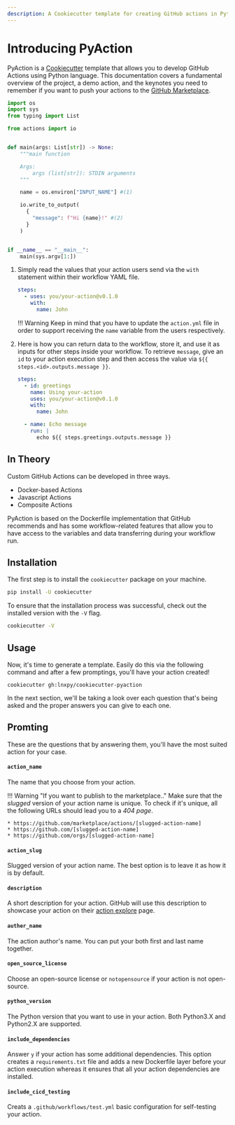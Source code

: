 ```yaml
---
description: A Cookiecutter template for creating GitHub actions in Python!
---
```


# Introducing PyAction
PyAction is a [Cookiecutter](https://cookiecutter.io) template that allows you to develop GitHub Actions using Python language. This documentation covers a fundamental overview of the project, a demo action, and the keynotes you need to remember if you want to push your actions to the [GitHub Marketplace](https://github.com/marketplace).


```python title="your-awesome-action/main.py"
import os
import sys
from typing import List

from actions import io


def main(args: List[str]) -> None:
    """main function

    Args:
        args (list[str]): STDIN arguments
    """

    name = os.environ["INPUT_NAME"] #(1)

    io.write_to_output(
      {
        "message": f"Hi {name}!" #(2)
      }
    )


if __name__ == "__main__":
    main(sys.argv[1:])
```

1.  Simply read the values that your action users send via the `with` statement within their workflow YAML file.

    ```yaml hl_lines="4" title=".github/workflows/main.yml"
    steps:
      - uses: you/your-action@v0.1.0
        with:
          name: John
    ```

    !!! Warning
        Keep in mind that you have to update the `action.yml` file in order to support receiving the `name` variable from the users respectively.

2.  Here is how you can return data to the workflow, store it, and use it as inputs for other steps inside your workflow. To retrieve `message`, give an `id` to your action execution step and then access the value via `${{ steps.<id>.outputs.message }}`.

    ```yaml hl_lines="2 6 10" title=".github/workflows/main.yml"
    steps:
      - id: greetings
        name: Using your-action
        uses: you/your-action@v0.1.0
        with:
          name: John

      - name: Echo message
        run: |
          echo ${{ steps.greetings.outputs.message }}

    ```

## In Theory
Custom GitHub Actions can be developed in three ways.

* Docker-based Actions
* Javascript Actions
* Composite Actions

PyAction is based on the Dockerfile implementation that GitHub recommends and has some workflow-related features that allow you to have access to the variables and data transferring during your workflow run.

## Installation
The first step is to install the `cookiecutter` package on your machine.

```bash
pip install -U cookiecutter
```

To ensure that the installation process was successful, check out the installed version with the `-V` flag.

```bash
cookiecutter -V
```

## Usage
Now, it's time to generate a template. Easily do this via the following command and after a few promptings, you'll have your action created!

```
cookiecutter gh:lnxpy/cookiecutter-pyaction
```

In the next section, we'll be taking a look over each question that's being asked and the proper answers you can give to each one.

## Promting
These are the questions that by answering them, you'll have the most suited action for your case.

#### `action_name`
The name that you choose from your action.

!!! Warning "If you want to publish to the marketplace.."
    Make sure that the _slugged_ version of your action name is unique. To check if it's unique, all the following URLs should lead you to a _404 page_.

    * https://github.com/marketplace/actions/[slugged-action-name]
    * https://github.com/[slugged-action-name]
    * https://github.com/orgs/[slugged-action-name]

#### `action_slug`
Slugged version of your action name. The best option is to leave it as how it is by default.

#### `description`
A short description for your action. GitHub will use this description to showcase your action on their [action explore](https://github.com/marketplace/actions/) page.

#### `auther_name`
The action author's name. You can put your both first and last name together.

#### `open_source_license`
Choose an open-source license or `notopensource` if your action is not open-source.

#### `python_version`
The Python version that you want to use in your action. Both Python3.X and Python2.X are supported.

#### `include_dependencies`
Answer `y` if your action has some additional dependencies. This option creates a `requirements.txt` file and adds a new Dockerfile layer before your action execution whereas it ensures that all your action dependencies are installed.

#### `include_cicd_testing`
Creats a `.github/workflows/test.yml` basic configuration for self-testing your action.

